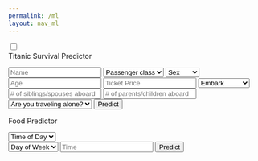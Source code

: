 ```yaml
---
permalink: /ml
layout: nav_ml
---
```

<html>
<head>
    <title>Slide Navbar</title>
    <link rel="stylesheet" type="text/css" href="ml-styles.css">
    <link href="https://fonts.googleapis.com/css2?family=Jost:wght@500&display=swap" rel="stylesheet">
</head>
<body>
    <div class="main">        
        <input type="checkbox" id="chk" aria-hidden="true">
            <div class="signup">
                <form>
                    <label for="chk" aria-hidden="true">Titanic Survival Predictor</label>
                    <p id="result" aria-hidden="true"></p>
                    <input id="Name" placeholder="Name" required="">
                    <select id="class" required>
                        <option disabled selected>Passenger class</option>
                        <option value="1">1st</option>
                        <option value="2">2nd</option>
                        <option value="3">3rd</option>
                    </select>
                    <select id="sex">
                        <option disabled selected>Sex</option>
                        <option value="male">Male</option>
                        <option value="female">Female</option>
                    </select>
                    <input id="age" placeholder="Age">
                    <input id="price" placeholder="Ticket Price">
                    <select id="embark">
                        <option disabled selected>Embark</option>
                        <option value="C">Cherbourg</option>
                        <option value="Q">Queenstown</option>
                        <option value="S">Southampton</option>
                    </select>
                    <input id="sibsp" placeholder="# of siblings/spouses aboard">
                    <input id="parch" placeholder="# of parents/children aboard">
                    <select id="alone">
                        <option disabled selected>Are you traveling alone?</option>
                        <option value="True">Yes</option>
                        <option value="False">No</option>
                    </select>
                    <button type="button" onclick="mltitanic()">Predict</button>
                </form>
            </div>
            <div class="login">
                <form>
                    <label for="chk" aria-hidden="true">Food Predictor</label>
                    <p id="resultx" aria-hidden="true"></p>
                    <select id="TimeOfDay">
                        <option disabled selected>Time of Day</option>
                        <option value="Morning">Morning</option>
                        <option value="Afternoon">Afternoon</option>
                    </select> </br>
                    <select id="DayOfWeek">
                        <option disabled selected>Day of Week</option>
                        <option value="Weekend">Weekend</option>
                        <option value="Weekday">Weekday</option>
                    </select>
                    <input id="time" type="text" placeholder="Time" onfocus="(this.type='time')">
                    <button type="button" onclick="extra()">Predict</button>
                </form>
            </div>
    </div>
    <script>
        function mltitanic() {
            var dom = document.getElementById('result');
            var name = document.getElementById('Name').value;
            var pclass = document.getElementById('class').value;
            var sex = document.getElementById('sex').value;
            var age = document.getElementById('age').value;
            var fare = document.getElementById('price').value;
            var embarked = document.getElementById('embark').value;
            var sibsp = document.getElementById('sibsp').value;
            var parch = document.getElementById('parch').value;
            var alone = document.getElementById('alone').value;
            var passenger = {
                pclass: pclass,
                name: name,
                sex: sex,
                age: age,
                sibsp: sibsp,
                parch: parch,
                fare: fare,
                embarked: embarked,
                alone: alone
            };
            var url = 'http://127.0.0.1:8008/api/titanic/predict'; // Specify your URL
            var json = JSON.stringify(passenger);
            const authOptions = {
                method: 'POST',
                headers: { 'Content-Type': 'application/json' },
                body: json,
                credentials: 'include'
            };
            fetch(url, authOptions)
                .then(response => {
                    if (!response.ok) {
                        throw new Error(`HTTP error! Status: ${response.status}`);
                    }
                    return response.json();
                })
                .then(data => {
                    console.log('success', data);
                    dom.innerText = "Death Probability:" + data["Death probability"];
                    // Display in alert
                    alert("Death Probability: " + data["Death probability"]);
                })
                .catch(error => {
                    console.error('error', error);
                    // Handle error
                    dom.innerText = "Error occurred";
                });
        }
        function extra() {
            var dom = document.getElementById('resultx');
            var TOD = document.getElementById('TimeOfDay').value;
            var DOW = document.getElementById('DayOfWeek').value;
            var time = document.getElementById('time');
            var enteredTime = time.value + ":00"
            var payload = {
                Time: enteredTime,
                DayPart: TOD,
                DayType: DOW,
            };
            var url = 'http://127.0.0.1:8086/api/food/predict'
            var json = JSON.stringify(payload);
            console.log(json)
            const authOptions = {
                method: 'POST',
                headers: { 'Content-Type': 'application/json' },
                body: json,
                credentials: 'include'
            };
            fetch(url, authOptions)
                .then(response => {
                    if (!response.ok) {
                        throw new Error(`HTTP error! Status: ${response.status}`);
                    }
                    return response.json();
                })
                .then(data => {
                    console.log('success', data);
                    dom.innerText = "Predicted Item: " + data["item"]
                // Display in alert
                    alert("Predicted Item: " + data["item"]);
                })                
                .catch(error => {
                    console.error('error', error);
                    // Handle error
                    dom.innerText = "Error occurred";
                });
        }
    </script>
</body>
</html>